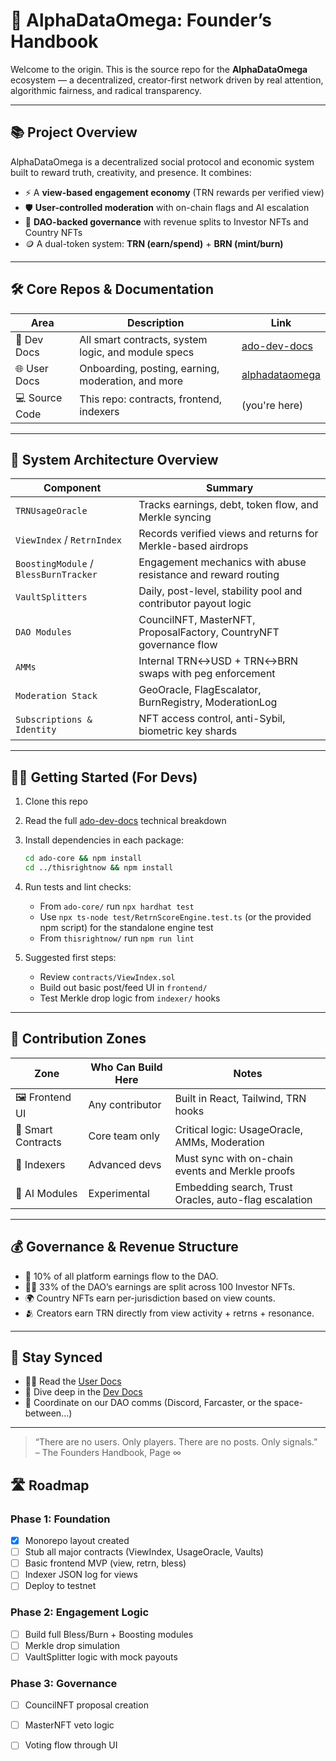 # 🧬 AlphaDataOmega: Founder’s Handbook

Welcome to the origin. This is the source repo for the **AlphaDataOmega** ecosystem — a decentralized, creator-first network driven by real attention, algorithmic fairness, and radical transparency.

---

## 📚 Project Overview

AlphaDataOmega is a decentralized social protocol and economic system built to reward truth, creativity, and presence. It combines:

- ⚡️ A **view-based engagement economy** (TRN rewards per verified view)
- 🛡️ **User-controlled moderation** with on-chain flags and AI escalation
- 🧠 **DAO-backed governance** with revenue splits to Investor NFTs and Country NFTs
- 🪙 A dual-token system: **TRN (earn/spend)** + **BRN (mint/burn)**

---

## 🛠️ Core Repos & Documentation

| Area | Description | Link |
|------|-------------|------|
| 🧠 Dev Docs | All smart contracts, system logic, and module specs | [ado-dev-docs](https://alphas-personal-organization.gitbook.io/ado-dev-docs) |
| 🌐 User Docs | Onboarding, posting, earning, moderation, and more | [alphadataomega](https://alphas-personal-organization.gitbook.io/alphadataomega) |
| 💻 Source Code | This repo: contracts, frontend, indexers | (you're here) |

---

## 🧱 System Architecture Overview

| Component | Summary |
|----------|---------|
| `TRNUsageOracle` | Tracks earnings, debt, token flow, and Merkle syncing |
| `ViewIndex` / `RetrnIndex` | Records verified views and returns for Merkle-based airdrops |
| `BoostingModule` / `BlessBurnTracker` | Engagement mechanics with abuse resistance and reward routing |
| `VaultSplitters` | Daily, post-level, stability pool and contributor payout logic |
| `DAO Modules` | CouncilNFT, MasterNFT, ProposalFactory, CountryNFT governance flow |
| `AMMs` | Internal TRN↔USD + TRN↔BRN swaps with peg enforcement |
| `Moderation Stack` | GeoOracle, FlagEscalator, BurnRegistry, ModerationLog |
| `Subscriptions & Identity` | NFT access control, anti-Sybil, biometric key shards |

---

## 🧑‍💻 Getting Started (For Devs)

1. Clone this repo
2. Read the full [ado-dev-docs](https://alphas-personal-organization.gitbook.io/ado-dev-docs) technical breakdown
3. Install dependencies in each package:

   ```bash
   cd ado-core && npm install
   cd ../thisrightnow && npm install
   ```

4. Run tests and lint checks:
   - From `ado-core/` run `npx hardhat test`
   - Use `npx ts-node test/RetrnScoreEngine.test.ts` (or the provided npm script) for the standalone engine test
   - From `thisrightnow/` run `npm run lint`

5. Suggested first steps:
   - Review `contracts/ViewIndex.sol`
   - Build out basic post/feed UI in `frontend/`
   - Test Merkle drop logic from `indexer/` hooks

---

## 🔐 Contribution Zones

| Zone | Who Can Build Here | Notes |
|------|--------------------|-------|
| 🖼️ Frontend UI | Any contributor | Built in React, Tailwind, TRN hooks |
| 📜 Smart Contracts | Core team only | Critical logic: UsageOracle, AMMs, Moderation |
| 🧾 Indexers | Advanced devs | Must sync with on-chain events and Merkle proofs |
| 🧪 AI Modules | Experimental | Embedding search, Trust Oracles, auto-flag escalation |

---

## 💰 Governance & Revenue Structure

- 💸 10% of all platform earnings flow to the DAO.
- 🧑‍💼 33% of the DAO’s earnings are split across 100 Investor NFTs.
- 🌍 Country NFTs earn per-jurisdiction based on view counts.
- 🫂 Creators earn TRN directly from view activity + retrns + resonance.

---

## 🔗 Stay Synced

- 🧑‍🎓 Read the [User Docs](https://alphas-personal-organization.gitbook.io/alphadataomega)
- 🧪 Dive deep in the [Dev Docs](https://alphas-personal-organization.gitbook.io/ado-dev-docs)
- 📡 Coordinate on our DAO comms (Discord, Farcaster, or the space-between...)

---

> “There are no users. Only players. There are no posts. Only signals.”  
> – The Founders Handbook, Page ∞


## 🛣️ Roadmap

### Phase 1: Foundation
- [x] Monorepo layout created
- [ ] Stub all major contracts (ViewIndex, UsageOracle, Vaults)
- [ ] Basic frontend MVP (view, retrn, bless)
- [ ] Indexer JSON log for views
- [ ] Deploy to testnet

### Phase 2: Engagement Logic
- [ ] Build full Bless/Burn + Boosting modules
- [ ] Merkle drop simulation
- [ ] VaultSplitter logic with mock payouts

### Phase 3: Governance
- [ ] CouncilNFT proposal creation
- [ ] MasterNFT veto logic
- [ ] Voting flow through UI


